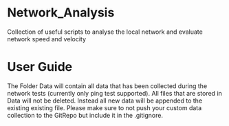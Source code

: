# Network_Analysis
Collection of useful scripts to analyse the local network and evaluate network speed and velocity

# User Guide
The Folder Data will contain all data that has been collected during the network tests (currently only ping test supported). All files that are stored in Data will not be deleted. Instead all new data will be appended to the existing existing file. Please make sure to not push your custom data collection to the GitRepo but include it in the .gitignore.
